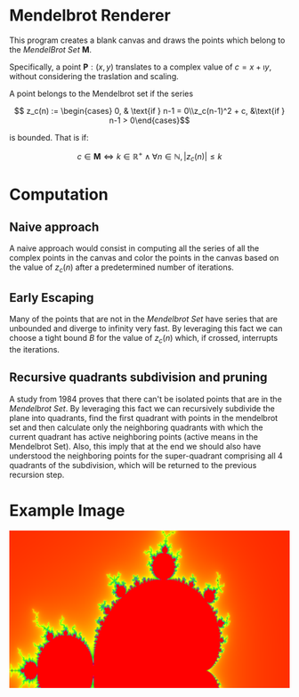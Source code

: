 # Mendelbrot Renderer

This program creates a blank canvas and draws the points which belong to the _MendelBrot Set_ $\mathbf{M}$.

Specifically, a point $\mathbf{P}: (x, y)$ translates to a complex value of $c = x + \imath y$, without considering the traslation and scaling.

A point belongs to the Mendelbrot set if the series 
```math
  z_c(n) := \begin{cases} 0, & \text{if } n-1 = 0\\z_c(n-1)^2 + c, &\text{if } n-1 > 0\end{cases}
```
is bounded.
That is if:
```math
 c \in \mathbf{M} \iff k \in \mathbb{R^+} \land \forall n \in \mathbb{N}, |z_c(n)| \leq k 
``` 
# Computation

## Naive approach

A naive approach would consist in computing all the series of all the complex points in the canvas and color
the points in the canvas based on the value of $z_c(n)$ after a predetermined number of iterations.

## Early Escaping

Many of the points that are not in the _Mendelbrot Set_ have series that are unbounded and diverge to infinity very fast.
By leveraging this fact we can choose a tight bound $B$ for the value of $z_c(n)$ which, if crossed, interrupts the iterations.

## Recursive quadrants subdivision and pruning

A study from 1984 proves that there can't be isolated points that are in the _Mendelbrot Set_. By leveraging this fact we can
recursively subdivide the plane into quadrants, find the first quadrant with points in the mendelbrot set and then calculate only the
neighboring quadrants with which the current quadrant has active neighboring points (active means in the Mendelbrot Set).
Also, this imply that at the end we should also have understood the neighboring points for the super-quadrant comprising all 4 quadrants of the subdivision,
which will be returned to the previous recursion step.

# Example Image
![](mb.png)
